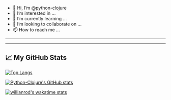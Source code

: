 - 👋 Hi, I’m @python-clojure
- 👀 I’m interested in ...
- 🌱 I’m currently learning ...
- 💞️ I’m looking to collaborate on ...
- 📫 How to reach me ...

---


</div>

---


## &#x1f4c8; My GitHub Stats

[![Top Langs](https://github-readme-stats.vercel.app/api/top-langs/?username=python-clojure&hide=java,html,css&theme=radical)](https://github.com/anuraghazra/github-readme-stats)

[![Python-Clojure's GitHub stats](https://github-readme-stats.vercel.app/api?username=python-clojure&theme=radical)](https://github.com/anuraghazra/github-readme-stats)

[![willianrod's wakatime stats](https://github-readme-stats.vercel.app/api/wakatime?username=willianrod)](https://github.com/anuraghazra/github-readme-stats)
